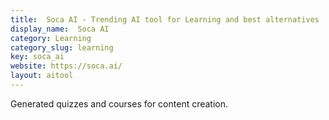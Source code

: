 ```yaml
---
title:  Soca AI - Trending AI tool for Learning and best alternatives
display_name:  Soca AI
category: Learning
category_slug: learning
key: soca_ai
website: https://soca.ai/
layout: aitool
---
```


Generated quizzes and courses for content creation.
